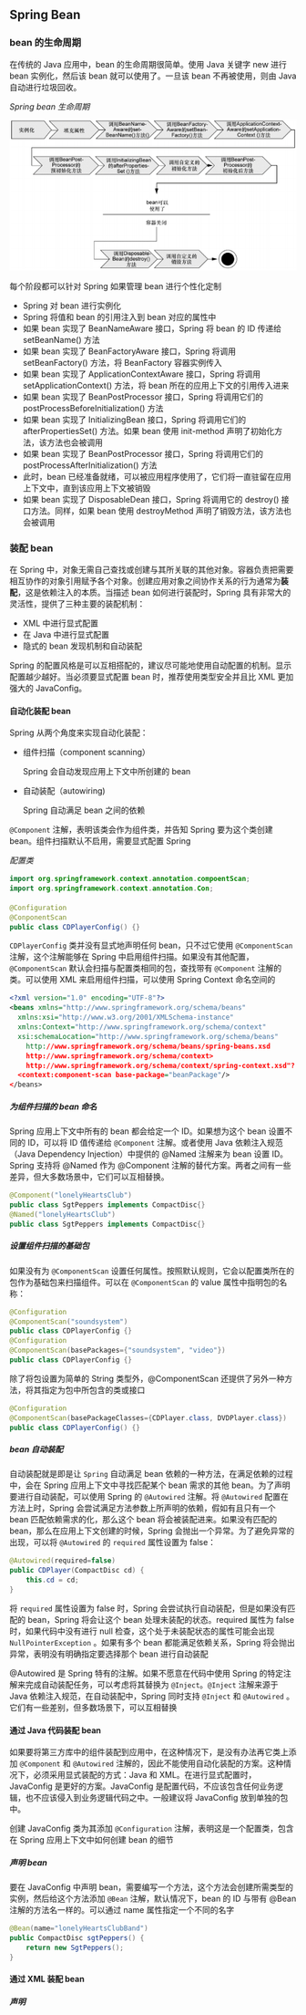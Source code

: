 ## Spring Bean

### bean 的生命周期

在传统的 Java 应用中，bean 的生命周期很简单。使用 Java 关键字 new 进行 bean 实例化，然后该 bean 就可以使用了。一旦该 bean 不再被使用，则由 Java 自动进行垃圾回收。

*Spring bean 生命周期*

![](./Images/SpringBean生命周期.png)

每个阶段都可以针对 Spring 如果管理 bean 进行个性化定制

* Spring 对 bean 进行实例化
* Spring 将值和 bean 的引用注入到 bean 对应的属性中
* 如果 bean 实现了 BeanNameAware 接口，Spring 将 bean 的 ID 传递给 setBeanName() 方法
* 如果 bean 实现了 BeanFactoryAware 接口，Spring 将调用 setBeanFactory() 方法，将 BeanFactory 容器实例传入
* 如果 bean 实现了 ApplicationContextAware 接口，Spring 将调用 setApplicationContext() 方法，将 bean 所在的应用上下文的引用传入进来
* 如果 bean 实现了 BeanPostProcessor 接口，Spring 将调用它们的 postProcessBeforeInitialization() 方法
* 如果 bean 实现了 InitializingBean 接口，Spring 将调用它们的 afterPropertiesSet() 方法。如果 bean 使用 init-method 声明了初始化方法，该方法也会被调用
* 如果 bean 实现了 BeanPostProcessor 接口，Spring 将调用它们的 postProcessAfterInitialization() 方法
* 此时，bean 已经准备就绪，可以被应用程序使用了，它们将一直驻留在应用上下文中，直到该应用上下文被销毁
* 如果 bean 实现了 DisposableDean 接口，Spring 将调用它的 destroy() 接口方法。同样，如果 bean 使用 destroyMethod 声明了销毁方法，该方法也会被调用

### 装配 bean

在 Spring 中，对象无需自己查找或创建与其所关联的其他对象。容器负责把需要相互协作的对象引用赋予各个对象。创建应用对象之间协作关系的行为通常为**装配**，这是依赖注入的本质。当描述 bean 如何进行装配时，Spring 具有非常大的灵活性，提供了三种主要的装配机制：

* XML 中进行显式配置
* 在 Java 中进行显式配置
* 隐式的 bean 发现机制和自动装配

Spring 的配置风格是可以互相搭配的，建议尽可能地使用自动配置的机制。显示配置越少越好。当必须要显式配置 bean 时，推荐使用类型安全并且比 XML 更加强大的 JavaConfig。

#### 自动化装配 bean

Spring 从两个角度来实现自动化装配：

* 组件扫描（component scanning）

  Spring 会自动发现应用上下文中所创建的 bean

* 自动装配（autowiring)

  Spring 自动满足 bean 之间的依赖

`@Component` 注解，表明该类会作为组件类，并告知 Spring 要为这个类创建 bean。组件扫描默认不启用，需要显式配置 Spring

*配置类*

```java
import org.springframework.context.annotation.compoentScan;
import org.springframework.context.annotation.Con;

@Configuration
@ConponentScan
public class CDPlayerConfig() {}
```

`CDPlayerConfig` 类并没有显式地声明任何 bean，只不过它使用 `@ComponentScan` 注解，这个注解能够在 Spring 中启用组件扫描。如果没有其他配置，`@ComponentScan` 默认会扫描与配置类相同的包，查找带有 `@Component` 注解的类。可以使用 XML 来启用组件扫描，可以使用 Spring Context 命名空间的 

```xml
<?xml version="1.0" encoding="UTF-8"?>
<beans xmlns="http://www.springframework.org/schema/beans"
  xmlns:xsi="http://www.w3.org/2001/XMLSchema-instance"
  xmlns:Context="http://www.springframework.org/schema/context"
  xsi:schemaLocation="http://www.springframework.org/schema/beans"
	http://www.springframework.org/schema/beans/spring-beans.xsd
	http://www.springframework.org/schema/context>
	http://www.springframework.org/schema/context/spring-context.xsd"?
  <context:component-scan base-package="beanPackage"/>
</beans>
```

##### 为组件扫描的 bean 命名

Spring 应用上下文中所有的 bean 都会给定一个 ID。如果想为这个 bean 设置不同的 ID，可以将 ID 值传递给 `@Component` 注解。或者使用 Java 依赖注入规范（Java Dependency Injection）中提供的 @Named 注解来为 bean 设置 ID。Spring 支持将 @Named 作为 @Component 注解的替代方案。两者之间有一些差异，但大多数场景中，它们可以互相替换。

```java
@Component("lonelyHeartsClub")
public class SgtPeppers implements CompactDisc{}
@Named("lonelyHeartsClub")
public class SgtPeppers implements CompactDisc{}
```

##### 设置组件扫描的基础包

如果没有为 `@ComponentScan` 设置任何属性。按照默认规则，它会以配置类所在的包作为基础包来扫描组件。可以在 `@ComponentScan` 的 value 属性中指明包的名称：

```java
@Configuration
@ComponentScan("soundsystem")
public class CDPlayerConfig {}
@Configuration
@ComponentScan(basePackages={"soundsystem", "video"})
public class CDPlayerConfig {}
```

除了将包设置为简单的 String 类型外，@ComponentScan 还提供了另外一种方法，将其指定为包中所包含的类或接口

```java
@Configuration
@ComponentScan(basePackageClasses={CDPlayer.class, DVDPlayer.class})
public class CDPlayerConfig() {}
```

##### bean 自动装配

自动装配就是即是让 `Spring` 自动满足 bean 依赖的一种方法，在满足依赖的过程中，会在 Spring 应用上下文中寻找匹配某个 bean 需求的其他 bean。为了声明要进行自动装配，可以使用 Spring 的 `@Autowired` 注解。将 `@Autowired` 配置在方法上时，Spring 会尝试满足方法参数上所声明的依赖，假如有且只有一个 bean 匹配依赖需求的化，那么这个 bean 将会被装配进来。如果没有匹配的 bean，那么在应用上下文创建的时候，Spring 会抛出一个异常。为了避免异常的出现，可以将 `@Autowired` 的 `required` 属性设置为 false：

```java
@Autowired(required=false)
public CDPlayer(CompactDisc cd) {
	this.cd = cd;
}
```

将 `required` 属性设置为 false 时，Spring 会尝试执行自动装配，但是如果没有匹配的 bean，Spring 将会让这个 bean 处理未装配的状态。required 属性为 false 时，如果代码中没有进行 null 检查，这个处于未装配状态的属性可能会出现 `NullPointerException` 。如果有多个 bean 都能满足依赖关系，Spring 将会抛出异常，表明没有明确指定要选择那个 bean 进行自动装配

@Autowired 是 Spring 特有的注解。如果不愿意在代码中使用 Spring 的特定注解来完成自动装配任务，可以考虑将其替换为 `@Inject`。`@Inject` 注解来源于 Java 依赖注入规范，在自动装配中，Spring 同时支持 `@Inject` 和 `@Autowired` 。它们有一些差别，但多数场景下，可以互相替换

#### 通过 Java 代码装配 bean

如果要将第三方库中的组件装配到应用中，在这种情况下，是没有办法再它类上添加 `@Component` 和 `@Autowired` 注解的，因此不能使用自动化装配的方案。这种情况下，必须采用显式装配的方式：Java 和 XML。在进行显式配置时，JavaConfig 是更好的方案。JavaConfig 是配置代码，不应该包含任何业务逻辑，也不应该侵入到业务逻辑代码之中。一般建议将 JavaConfig 放到单独的包中。

创建 JavaConfig 类为其添加 `@Configuration` 注解，表明这是一个配置类，包含在 Spring 应用上下文中如何创建 bean 的细节

##### 声明 bean

要在 JavaConfig 中声明 bean，需要编写一个方法，这个方法会创建所需类型的实例，然后给这个方法添加 `@Bean` 注解，默认情况下，bean 的 ID 与带有 @Bean 注解的方法名一样的。可以通过 name 属性指定一个不同的名字

```java
@Bean(name="lonelyHeartsClubBand")
public CompactDisc sgtPeppers() {
    return new SgtPeppers();
}
```

#### 通过 XML 装配 bean

##### 声明

